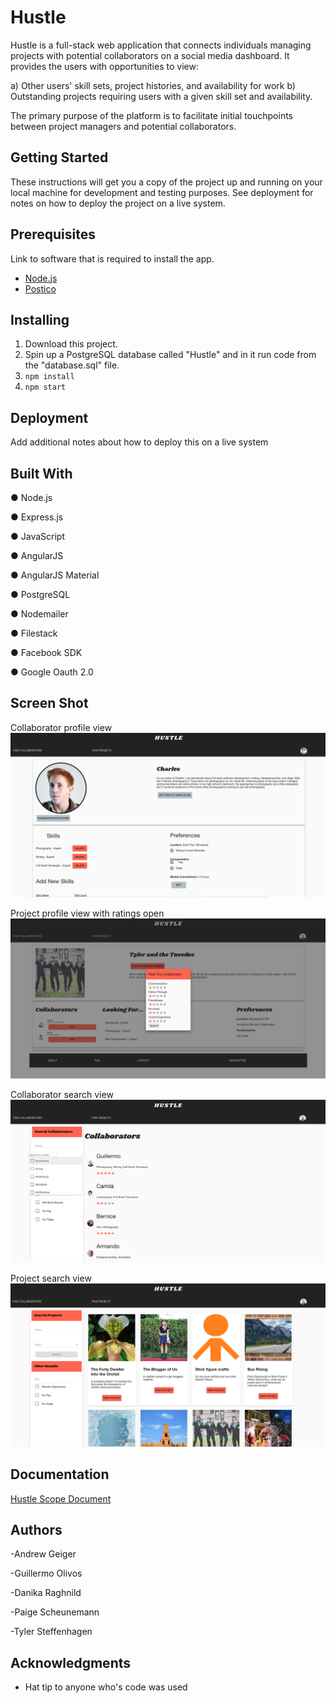 # Hustle

Hustle is a full-stack web application that connects individuals managing projects with potential collaborators on a social media dashboard. It provides the users with opportunities to view:

a)	Other users' skill sets, project histories, and availability for work
b)	Outstanding projects requiring users with a given skill set and availability.

The primary purpose of the platform is to facilitate initial touchpoints between project managers and potential collaborators. 

## Getting Started

These instructions will get you a copy of the project up and running on your local machine for development and testing purposes. See deployment for notes on how to deploy the project on a live system.

## Prerequisites

Link to software that is required to install the app.

- [Node.js](https://nodejs.org/en/)
- [Postico](https://eggerapps.at/postico/)

## Installing

1. Download this project.
2. Spin up a PostgreSQL database called "Hustle" and in it run code from the "database.sql" file.
3. `npm install`
4. `npm start`

## Deployment

Add additional notes about how to deploy this on a live system

## Built With

●	Node.js

●	Express.js

●	JavaScript

●	AngularJS

●	AngularJS Material

●	PostgreSQL

●	Nodemailer

●	Filestack

●	Facebook SDK

●	Google Oauth 2.0


## Screen Shot

Collaborator profile  view
![Image of Collaborator Profile View](/documentation/collaborator-view.png)

Project profile view with ratings open
![Image of Collaborator Profile View](/documentation/ratings-view.png)

Collaborator search view
![Image of Collaborator Profile View](/documentation/collaborator-search.png)

Project search view
![Image of Collaborator Profile View](/documentation/project-search.png)



## Documentation

[Hustle Scope Document](/documentation/hustle-scope-document.pdf)  


## Authors

-Andrew Geiger

-Guillermo Olivos

-Danika Raghnild

-Paige Scheunemann

-Tyler Steffenhagen


## Acknowledgments

* Hat tip to anyone who's code was used

